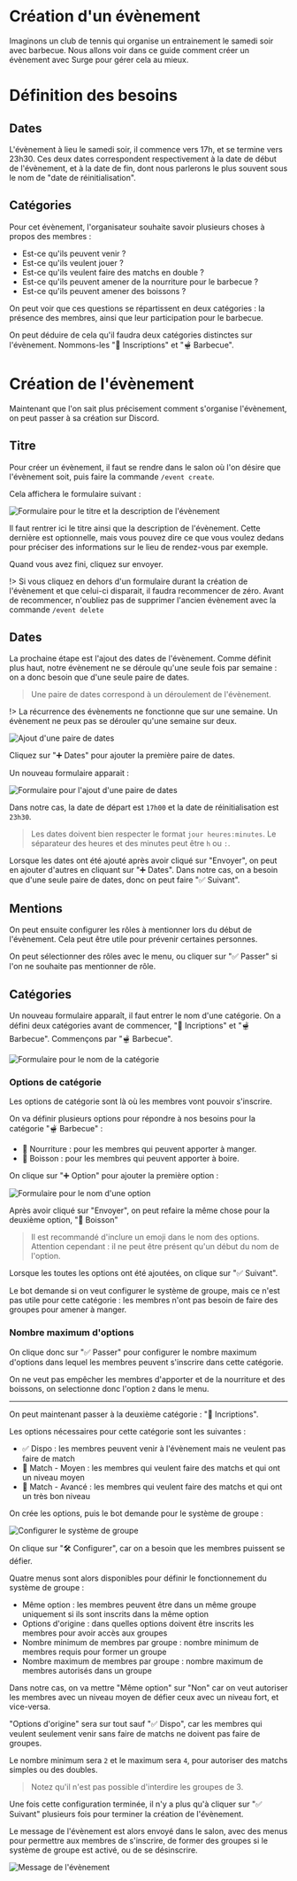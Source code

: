 # Création d'un évènement

Imaginons un club de tennis qui organise un entrainement le samedi soir avec barbecue. Nous allons voir dans ce guide comment créer un évènement avec Surge pour gérer cela au mieux.

# Définition des besoins

## Dates

L'évènement à lieu le samedi soir, il commence vers 17h, et se termine vers 23h30. Ces deux dates correspondent respectivement à la date de début de l'évènement, et à la date de fin, dont nous parlerons le plus souvent sous le nom de "date de réinitialisation".

## Catégories

Pour cet évènement, l'organisateur souhaite savoir plusieurs choses à propos des membres :
- Est-ce qu'ils peuvent venir ?
- Est-ce qu'ils veulent jouer ?
- Est-ce qu'ils veulent faire des matchs en double ?
- Est-ce qu'ils peuvent amener de la nourriture pour le barbecue ?
- Est-ce qu'ils peuvent amener des boissons ?

On peut voir que ces questions se répartissent en deux catégories : la présence des membres, ainsi que leur participation pour le barbecue.

On peut déduire de cela qu'il faudra deux catégories distinctes sur l'évènement. Nommons-les "📝 Inscriptions" et "🫕 Barbecue".

# Création de l'évènement

Maintenant que l'on sait plus précisement comment s'organise l'évènement, on peut passer à sa création sur Discord.

## Titre

Pour créer un évènement, il faut se rendre dans le salon où l'on désire que l'évènement soit, puis faire la commande `/event create`.

Cela affichera le formulaire suivant :

![Formulaire pour le titre et la description de l'évènement](images/modal-event-title.png)

Il faut rentrer ici le titre ainsi que la description de l'évènement. Cette dernière est optionnelle, mais vous pouvez dire ce que vous voulez dedans pour préciser des informations sur le lieu de rendez-vous par exemple.

Quand vous avez fini, cliquez sur envoyer.

!> Si vous cliquez en dehors d'un formulaire durant la création de l'évènement et que celui-ci disparait, il faudra recommencer de zéro. Avant de recommencer, n'oubliez pas de supprimer l'ancien évènement avec la commande `/event delete`

## Dates

La prochaine étape est l'ajout des dates de l'évènement. Comme définit plus haut, notre évènement ne se déroule qu'une seule fois par semaine : on a donc besoin que d'une seule paire de dates.

> Une paire de dates correspond à un déroulement de l'évènement.

!> La récurrence des évènements ne fonctionne que sur une semaine. Un évènement ne peux pas se dérouler qu'une semaine sur deux.

![Ajout d'une paire de dates](images/dates.png)

Cliquez sur "➕ Dates" pour ajouter la première paire de dates.

Un nouveau formulaire apparait :

![Formulaire pour l'ajout d'une paire de dates](images/modal-add-dates.png)

Dans notre cas, la date de départ est `17h00` et la date de réinitialisation est `23h30`.

> Les dates doivent bien respecter le format `jour heures:minutes`. Le séparateur des heures et des minutes peut être `h` ou `:`.

Lorsque les dates ont été ajouté après avoir cliqué sur "Envoyer", on peut en ajouter d'autres en cliquant sur "➕ Dates". Dans notre cas, on a besoin que d'une seule paire de dates, donc on peut faire "✅ Suivant".

## Mentions

On peut ensuite configurer les rôles à mentionner lors du début de l'évènement. Cela peut être utile pour prévenir certaines personnes.

On peut sélectionner des rôles avec le menu, ou cliquer sur "✅ Passer" si l'on ne souhaite pas mentionner de rôle.

## Catégories

Un nouveau formulaire apparaît, il faut entrer le nom d'une catégorie. On a défini deux catégories avant de commencer, "📝 Incriptions" et "🫕 Barbecue". Commençons par "🫕 Barbecue".

![Formulaire pour le nom de la catégorie](images/modal-cat-title.png)

### Options de catégorie

Les options de catégorie sont là où les membres vont pouvoir s'inscrire.

On va définir plusieurs options pour répondre à nos besoins pour la catégorie "🫕 Barbecue" :

- 🥩 Nourriture : pour les membres qui peuvent apporter à manger.
- 🍻 Boisson : pour les membres qui peuvent apporter à boire.

On clique sur "➕ Option" pour ajouter la première option :

![Formulaire pour le nom d'une option](images/modal-option-title.png)

Après avoir cliqué sur "Envoyer", on peut refaire la même chose pour la deuxième option, "🍻 Boisson"

> Il est recommandé d'inclure un emoji dans le nom des options. Attention cependant : il ne peut être présent qu'un début du nom de l'option.

Lorsque les toutes les options ont été ajoutées, on clique sur "✅ Suivant".

Le bot demande si on veut configurer le système de groupe, mais ce n'est pas utile pour cette catégorie : les membres n'ont pas besoin de faire des groupes pour amener à manger.

### Nombre maximum d'options

On clique donc sur "✅ Passer" pour configurer le nombre maximum d'options dans lequel les membres peuvent s'inscrire dans cette catégorie.

On ne veut pas empêcher les membres d'apporter et de la nourriture et des boissons, on selectionne donc l'option `2` dans le menu.

<hr>

On peut maintenant passer à la deuxième catégorie : "📝 Incriptions".

Les options nécessaires pour cette catégorie sont les suivantes :
- ✅ Dispo : les membres peuvent venir à l'évènement mais ne veulent pas faire de match
- 🔰 Match - Moyen : les membres qui veulent faire des matchs et qui ont un niveau moyen
- 🎾 Match - Avancé : les membres qui veulent faire des matchs et qui ont un très bon niveau

On crée les options, puis le bot demande pour le système de groupe :

![Configurer le système de groupe](images/configure-pairing.png)

On clique sur "🛠️ Configurer", car on a besoin que les membres puissent se défier.

Quatre menus sont alors disponibles pour définir le fonctionnement du système de groupe :
- Même option : les membres peuvent être dans un même groupe uniquement si ils sont inscrits dans la même option
- Options d'origine : dans quelles options doivent être inscrits les membres pour avoir accès aux groupes
- Nombre minimum de membres par groupe : nombre minimum de membres requis pour former un groupe
- Nombre maximum de membres par groupe : nombre maximum de membres autorisés dans un groupe

Dans notre cas, on va mettre "Même option" sur "Non" car on veut autoriser les membres avec un niveau moyen de défier ceux avec un niveau fort, et vice-versa.

"Options d'origine" sera sur tout sauf "✅ Dispo", car les membres qui veulent seulement venir sans faire de matchs ne doivent pas faire de groupes.

Le nombre minimum sera `2` et le maximum sera `4`, pour autoriser des matchs simples ou des doubles.

> Notez qu'il n'est pas possible d'interdire les groupes de 3.

Une fois cette configuration terminée, il n'y a plus qu'à cliquer sur "✅ Suivant" plusieurs fois pour terminer la création de l'évènement.

Le message de l'évènement est alors envoyé dans le salon, avec des menus pour permettre aux membres de s'inscrire, de former des groupes si le système de groupe est activé, ou de se désinscrire.

![Message de l'évènement](images/event-message.png)